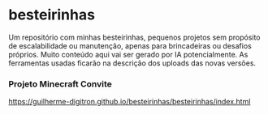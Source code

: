 # besteirinhas
Um repositório com minhas besteirinhas, pequenos projetos sem propósito de escalabilidade ou manutenção, apenas para brincadeiras ou desafios próprios. Muito conteúdo aqui vai ser gerado por IA potencialmente. As ferramentas usadas ficarão na descrição dos uploads das novas versões.

### Projeto Minecraft Convite
https://guilherme-digitron.github.io/besteirinhas/besteirinhas/index.html
